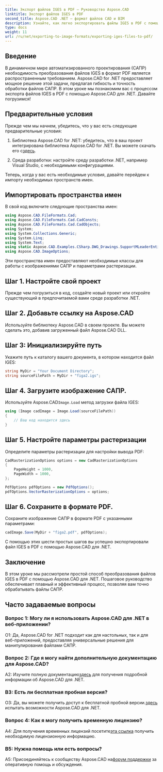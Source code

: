 ```yaml
---
title: Экспорт файлов IGES в PDF — Руководство Aspose.CAD
linktitle: Экспорт файлов IGES в PDF
second_title: Aspose.CAD .NET — формат файлов CAD и BIM
description: Узнайте, как легко экспортировать файлы IGES в PDF с помощью Aspose.CAD для .NET. Следуйте нашему пошаговому руководству для точного манипулирования файлами САПР.
type: docs
weight: 11
url: /ru/net/exporting-to-image-formats/exporting-iges-files-to-pdf/
---
```

## Введение

В динамичном мире автоматизированного проектирования (САПР) необходимость преобразования файлов IGES в формат PDF является распространенным требованием. Aspose.CAD for .NET предоставляет мощное решение этой задачи, предлагая гибкость и точность обработки файлов САПР. В этом уроке мы познакомим вас с процессом экспорта файлов IGES в PDF с помощью Aspose.CAD для .NET. Давайте погрузимся!

## Предварительные условия

Прежде чем мы начнем, убедитесь, что у вас есть следующие предварительные условия:

1.  Библиотека Aspose.CAD for .NET: убедитесь, что в ваш проект интегрирована библиотека Aspose.CAD for .NET. Вы можете скачать его с[здесь](https://releases.aspose.com/cad/net/).

2. Среда разработки: настройте среду разработки .NET, например Visual Studio, с необходимыми конфигурациями.

Теперь, когда у вас есть необходимые условия, давайте перейдем к импорту необходимых пространств имен.

## Импортировать пространства имен

В свой код включите следующие пространства имен:

```csharp
using Aspose.CAD.FileFormats.Cad;
using Aspose.CAD.FileFormats.Cad.CadConsts;
using Aspose.CAD.FileFormats.Cad.CadObjects;
using System;
using System.Collections.Generic;
using System.Linq;
using System.Text;
using static Aspose.CAD.Examples.CSharp.DWG_Drawings.SupportMLeaderEntityForDWGFormat;
using Aspose.CAD.ImageOptions;
```

Эти пространства имен предоставляют необходимые классы для работы с изображениями САПР и параметрами растеризации.

## Шаг 1. Настройте свой проект

Прежде чем погрузиться в код, создайте новый проект или откройте существующий в предпочитаемой вами среде разработки .NET.

## Шаг 2. Добавьте ссылку на Aspose.CAD

Используйте библиотеку Aspose.CAD в своем проекте. Вы можете сделать это, добавив загруженный файл Aspose.CAD DLL.

## Шаг 3: Инициализируйте путь

Укажите путь к каталогу вашего документа, в котором находится файл IGES:

```csharp
string MyDir = "Your Document Directory";
string sourceFilePath = MyDir + "figa2.igs";
```

## Шаг 4. Загрузите изображение САПР.

 Используйте Aspose.CAD`Image.Load` метод загрузки файла IGES:

```csharp
using (Image cadImage = Image.Load(sourceFilePath))
{
    // Ваш код находится здесь
}
```

## Шаг 5. Настройте параметры растеризации

Определите параметры растеризации для настройки вывода PDF:

```csharp
CadRasterizationOptions options = new CadRasterizationOptions
{
    PageHeight = 1000,
    PageWidth = 1000,
};

PdfOptions pdfOptions = new PdfOptions();
pdfOptions.VectorRasterizationOptions = options;
```

## Шаг 6. Сохраните в формате PDF.

Сохраните изображение САПР в формате PDF с указанными параметрами:

```csharp
cadImage.Save(MyDir + "figa2.pdf", pdfOptions);
```

С помощью этих шести простых шагов вы успешно экспортировали файл IGES в PDF с помощью Aspose.CAD для .NET.

## Заключение

В этом уроке мы рассмотрели простой способ преобразования файлов IGES в PDF с помощью Aspose.CAD для .NET. Пошаговое руководство обеспечивает плавный и эффективный процесс, позволяя вам точно обрабатывать файлы САПР.


## Часто задаваемые вопросы

### Вопрос 1: Могу ли я использовать Aspose.CAD для .NET в веб-приложении?

О1: Да, Aspose.CAD for .NET подходит как для настольных, так и для веб-приложений, предоставляя универсальные решения для манипулирования файлами САПР.

### Вопрос 2: Где я могу найти дополнительную документацию для Aspose.CAD?

 A2: Изучите полную документацию[здесь](https://reference.aspose.com/cad/net/) для получения подробной информации об Aspose.CAD для .NET.

### В3: Есть ли бесплатная пробная версия?

 О3: Да, вы можете получить доступ к бесплатной пробной версии.[здесь](https://releases.aspose.com/) испытать возможности Aspose.CAD для .NET.

### Вопрос 4: Как я могу получить временную лицензию?

 A4: Для получения временных лицензий посетите[эта ссылка](https://purchase.aspose.com/temporary-license/) получить необходимую лицензионную информацию.

### В5: Нужна помощь или есть вопросы?

 A5: Присоединяйтесь к сообществу Aspose.CAD на[форум поддержки](https://forum.aspose.com/c/cad/19) за оперативную помощь и обсуждения.